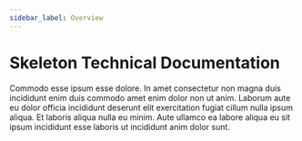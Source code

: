 ```yaml
---
sidebar_label: Overview
---
```


# Skeleton Technical Documentation

Commodo esse ipsum esse dolore. In amet consectetur non magna duis incididunt enim duis commodo amet enim dolor non ut anim. Laborum aute eu dolor officia incididunt deserunt elit exercitation fugiat cillum nulla ipsum aliqua. Et laboris aliqua nulla eu minim. Aute ullamco ea labore aliqua eu sit ipsum incididunt esse laboris ut incididunt anim dolor sunt.

